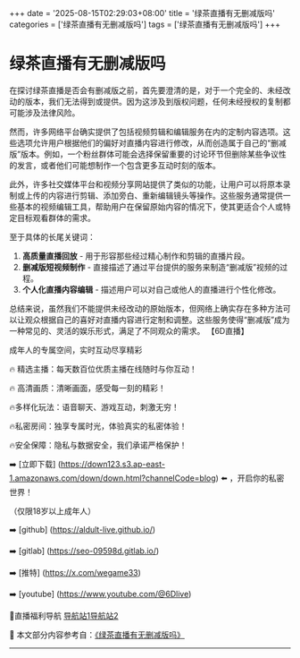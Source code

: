+++
date = '2025-08-15T02:29:03+08:00'
title = '绿茶直播有无删减版吗'
categories = ['绿茶直播有无删减版吗']
tags = ['绿茶直播有无删减版吗']
+++

# 绿茶直播有无删减版吗

在探讨绿茶直播是否会有删减版之前，首先要澄清的是，对于一个完全的、未经改动的版本，我们无法得到或提供。因为这涉及到版权问题，任何未经授权的复制都可能涉及法律风险。

然而，许多网络平台确实提供了包括视频剪辑和编辑服务在内的定制内容选项。这些选项允许用户根据他们的偏好对直播内容进行修改，从而创造属于自己的“删减版”版本。例如，一个粉丝群体可能会选择保留重要的讨论环节但删除某些争议性的发言，或者他们可能想制作一个包含更多互动时刻的版本。

此外，许多社交媒体平台和视频分享网站提供了类似的功能，让用户可以将原本录制或上传的内容进行剪辑、添加旁白、重新编辑镜头等操作。这些服务通常提供一些基本的视频编辑工具，帮助用户在保留原始内容的情况下，使其更适合个人或特定目标观看群体的需求。

至于具体的长尾关键词：

1. **高质量直播回放** - 用于形容那些经过精心制作和剪辑的直播片段。
2. **删减版短视频制作** - 直接描述了通过平台提供的服务来制造“删减版”视频的过程。
3. **个人化直播内容编辑** - 描述用户可以对自己或他人的直播进行个性化修改。

总结来说，虽然我们不能提供未经改动的原始版本，但网络上确实存在多种方法可以让观众根据自己的喜好对直播内容进行定制和调整。这些服务使得“删减版”成为一种常见的、灵活的娱乐形式，满足了不同观众的需求。
【6D直播】

 成年人的专属空间，实时互动尽享精彩

🔥 精选主播：每天数百位优质主播在线随时与你互动！

🔥 高清画质：清晰画面，感受每一刻的精彩！

🔥多样化玩法：语音聊天、游戏互动，刺激无穷！

🔥私密房间：独享专属时光，体验真实的私密体验！

🔥安全保障：隐私与数据安全，我们承诺严格保护！

➡️ [立即下载] (https://down123.s3.ap-east-1.amazonaws.com/down/down.html?channelCode=blog) ⬅️ ，开启你的私密世界！

 （仅限18岁以上成年人）

➡️ [github] (https://aldult-live.github.io/)

➡️ [gitlab] (https://seo-09598d.gitlab.io/)

➡️ [推特] (https://x.com/wegame33)

➡️ [youtube] (https://www.youtube.com/@6Dlive)

🔞直播福利导航   [导航站1](https://webstack-86085a.gitlab.io/)[导航站2](https://onlygit123-2.github.io/)

📘 本文部分内容参考自：[《绿茶直播有无删减版吗》](https://webstack-hugo-15.pages.dev/)

---
